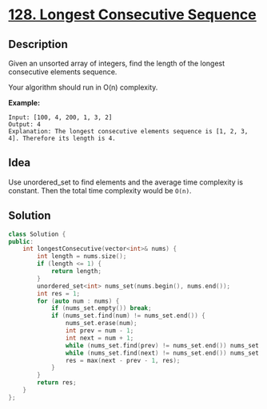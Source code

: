# [128. Longest Consecutive Sequence](https://leetcode.com/problems/longest-consecutive-sequence/description/)

## Description

Given an unsorted array of integers, find the length of the longest consecutive elements sequence.

Your algorithm should run in O(n) complexity.

**Example:**

```
Input: [100, 4, 200, 1, 3, 2]
Output: 4
Explanation: The longest consecutive elements sequence is [1, 2, 3, 4]. Therefore its length is 4.
```

## Idea

Use unordered_set to find elements and the average time complexity is constant. Then the total time complexity would be `O(n)`.

## Solution

```cpp
class Solution {
public:
    int longestConsecutive(vector<int>& nums) {
        int length = nums.size();
        if (length <= 1) {
            return length;
        }
        unordered_set<int> nums_set(nums.begin(), nums.end());
        int res = 1;
        for (auto num : nums) {
            if (nums_set.empty()) break;
            if (nums_set.find(num) != nums_set.end()) {
                nums_set.erase(num);
                int prev = num - 1;
                int next = num + 1;
                while (nums_set.find(prev) != nums_set.end()) nums_set.erase(prev--);
                while (nums_set.find(next) != nums_set.end()) nums_set.erase(next++);
                res = max(next - prev - 1, res);
            }
        }
        return res;
    }
};
```